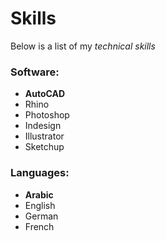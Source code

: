 # Skills
Below is a list of my *technical skills* 

### Software:
- **AutoCAD**
- Rhino 
- Photoshop
- Indesign 
- Illustrator 
- Sketchup 

### Languages:
- **Arabic**
- English 
- German 
- French

